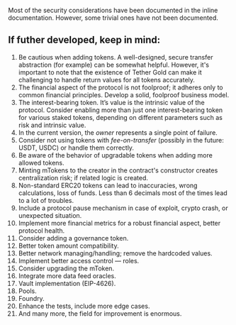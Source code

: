 Most of the security considerations have been documented in the inline documentation. However, some trivial ones have not been documented.

## If futher developed, keep in mind:

1. Be cautious when adding tokens. A well-designed, secure transfer abstraction (for example) can be somewhat helpful. However, it's important to note that the existence of Tether Gold can make it challenging to handle return values for all tokens accurately.
2. The financial aspect of the protocol is not foolproof; it adheres only to common financial principles. Develop a solid, foolproof business model.
3. The interest-bearing token. It’s value is the intrinsic value of the protocol. Consider enabling more than just one interest-bearing token for various staked tokens, depending on different parameters such as risk and intrinsic value.
4. In the current version, the _owner_ represents a single point of failure.
5. Consider not using tokens with _fee-on-transfer_ (possibly in the future: USDT, USDC) or handle them correctly.
6. Be aware of the behavior of upgradable tokens when adding more allowed tokens.
7. Minting mTokens to the creator in the contract's constructor creates centralization risk; if related logic is created.
8. Non-standard ERC20 tokens can lead to inaccuracies, wrong calculations, loss of funds. Less than 6 decimals most of the
   times lead to a lot of troubles.
9. Include a protocol pause mechanism in case of exploit, crypto crash, or unexpected situation.
10. Implement more financial metrics for a robust financial aspect, better protocol health.
11. Consider adding a governance token.
12. Better token amount compatibility.
13. Better network managing/handling; remove the hardcoded values.
14. Implement better access control — roles.
15. Consider upgrading the mToken.
16. Integrate more data feed oracles.
17. Vault implementation (EIP-4626).
18. Pools.
19. Foundry.
20. Enhance the tests, include more edge cases.
21. And many more, the field for improvement is enormous.
